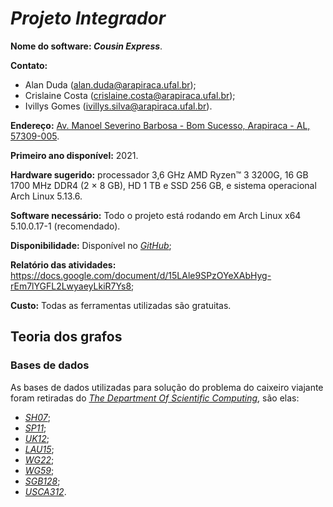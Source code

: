 # *Projeto Integrador*

**Nome do software: *Cousin Express***.

**Contato:**
  - Alan Duda (alan.duda@arapiraca.ufal.br);
  - Crislaine Costa (crislaine.costa@arapiraca.ufal.br);
  - Ivillys Gomes (ivillys.silva@arapiraca.ufal.br).

**Endereço:** 
[Av. Manoel Severino Barbosa - Bom Sucesso, Arapiraca - AL, 57309-005](https://www.google.com/maps/place/UFAL,+Campus+de+Arapiraca/@-9.7013428,-36.6880506,18z/data=!4m5!3m4!1s0x0:0xc680c05ae30667fc!8m2!3d-9.7012582!4d-36.6873613!5m1!1e2).

**Primeiro ano disponível:** 2021.

**Hardware sugerido:** processador 3,6 GHz AMD Ryzen™ 3 3200G, 16 GB 1700 MHz DDR4 (2 × 8 GB), HD 1 TB e SSD 256 GB, e sistema operacional Arch Linux 5.13.6.

**Software necessário:** Todo o projeto está rodando em Arch Linux x64 5.10.0.17-1 (recomendado).

**Disponibilidade:** Disponível no [*GitHub*](https://github.com/alanduda/Integrator_Project-UFAL);

**Relatório das atividades:** https://docs.google.com/document/d/15LAle9SPzOYeXAbHyg-rEm7lYGFL2LwyaeyLkiR7Ys8;

**Custo:** Todas as ferramentas utilizadas são gratuitas.

<h2>Teoria dos grafos</h2>

<h3>Bases de dados</h3>

As bases de dados utilizadas para solução do problema do caixeiro viajante foram retiradas do [*The Department Of Scientific Computing*](https://people.sc.fsu.edu/~jburkardt/datasets/cities/cities.html), são elas:
 - [*SH07*](https://people.sc.fsu.edu/~jburkardt/datasets/cities/sh07_dist.txt);
 - [*SP11*](https://people.sc.fsu.edu/~jburkardt/datasets/cities/sp11_dist.txt);
 - [*UK12*](https://people.sc.fsu.edu/~jburkardt/datasets/cities/uk12_dist.txt);
 - [*LAU15*](https://people.sc.fsu.edu/~jburkardt/datasets/cities/lau15_dist.txt);
 - [*WG22*](https://people.sc.fsu.edu/~jburkardt/datasets/cities/wg22_dist.txt);
 - [*WG59*](https://people.sc.fsu.edu/~jburkardt/datasets/cities/wg59_dist.txt);
 - [*SGB128*](https://people.sc.fsu.edu/~jburkardt/datasets/cities/sgb128_dist.txt);
 - [*USCA312*](https://people.sc.fsu.edu/~jburkardt/datasets/cities/usca312_dist.txt).
 
